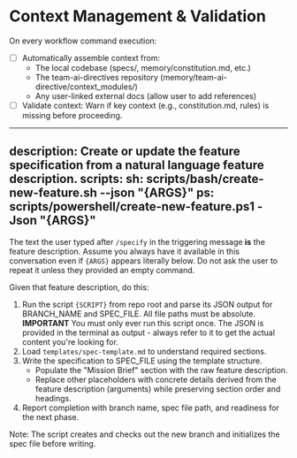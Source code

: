 # Context Management & Validation

On every workflow command execution:
- [ ] Automatically assemble context from:
  - The local codebase (specs/, memory/constitution.md, etc.)
  - The team-ai-directives repository (memory/team-ai-directive/context_modules/)
  - Any user-linked external docs (allow user to add references)
- [ ] Validate context: Warn if key context (e.g., constitution.md, rules) is missing before proceeding.
---
description: Create or update the feature specification from a natural language feature description.
scripts:
  sh: scripts/bash/create-new-feature.sh --json "{ARGS}"
  ps: scripts/powershell/create-new-feature.ps1 -Json "{ARGS}"
---

The text the user typed after `/specify` in the triggering message **is** the feature description. Assume you always have it available in this conversation even if `{ARGS}` appears literally below. Do not ask the user to repeat it unless they provided an empty command.

Given that feature description, do this:

1. Run the script `{SCRIPT}` from repo root and parse its JSON output for BRANCH_NAME and SPEC_FILE. All file paths must be absolute.
   **IMPORTANT** You must only ever run this script once. The JSON is provided in the terminal as output - always refer to it to get the actual content you're looking for.
2. Load `templates/spec-template.md` to understand required sections.
3. Write the specification to SPEC_FILE using the template structure.
   - Populate the "Mission Brief" section with the raw feature description.
   - Replace other placeholders with concrete details derived from the feature description (arguments) while preserving section order and headings.
4. Report completion with branch name, spec file path, and readiness for the next phase.

Note: The script creates and checks out the new branch and initializes the spec file before writing.
